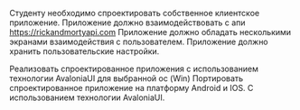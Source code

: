 Студенту необходимо спроектировать собственное клиентское приложение. Приложение должно взаимодействовать с апи https://rickandmortyapi.com
Приложение должно обладать несколькими экранами взаимодействия с пользователем.
Приложение должно хранить пользовательские настройки.

Реализовать спроектированное приложения с использованием технологии AvaloniaUI для выбранной ос (Win)
Портировать спроектированное приложение на платформу Android и IOS. С использованием технологии AvaloniaUI.
